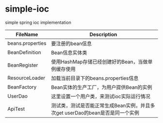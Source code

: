 # simple-ioc
simple spring ioc implementation

| FileName         | Description                                                  |
| ---------------- | ------------------------------------------------------------ |
| beans.properties | 要注册的bean信息                                             |
| BeanDefinition   | Bean信息实体类                                               |
| BeanRegister     | 使用HashMap存储已经创建好的Bean，当做单例缓存使用            |
| ResourceLoader   | 加载当前目录下的beans.properties信息                         |
| BeanFactory      | Bean实体的生产工厂，为用户提供Bean的实例                     |
| UserDao          | 这里设置一个用户类，来测试ioc实际运行情况                        |
| ApiTest          | 测试类，测试是否能正常生成Bean实例，并且多次get userDao的bean是否是同一个实例 |
